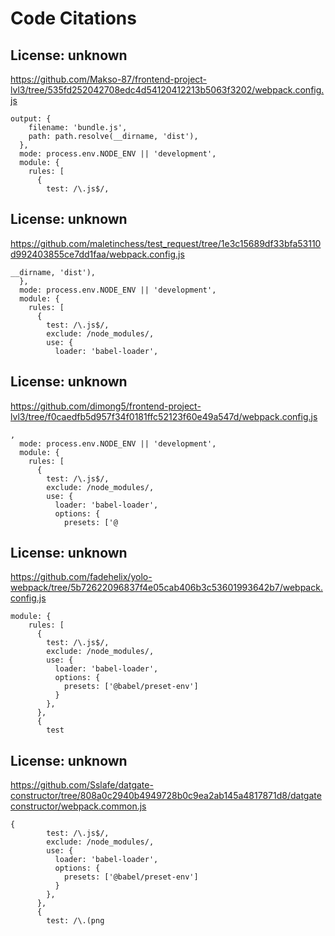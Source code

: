 # Code Citations

## License: unknown
https://github.com/Makso-87/frontend-project-lvl3/tree/535fd252042708edc4d54120412213b5063f3202/webpack.config.js

```
output: {
    filename: 'bundle.js',
    path: path.resolve(__dirname, 'dist'),
  },
  mode: process.env.NODE_ENV || 'development',
  module: {
    rules: [
      {
        test: /\.js$/,
```


## License: unknown
https://github.com/maletinchess/test_request/tree/1e3c15689df33bfa53110d992403855ce7dd1faa/webpack.config.js

```
__dirname, 'dist'),
  },
  mode: process.env.NODE_ENV || 'development',
  module: {
    rules: [
      {
        test: /\.js$/,
        exclude: /node_modules/,
        use: {
          loader: 'babel-loader',
```


## License: unknown
https://github.com/dimong5/frontend-project-lvl3/tree/f0caedfb5d957f34f0181ffc52123f60e49a547d/webpack.config.js

```
,
  mode: process.env.NODE_ENV || 'development',
  module: {
    rules: [
      {
        test: /\.js$/,
        exclude: /node_modules/,
        use: {
          loader: 'babel-loader',
          options: {
            presets: ['@
```


## License: unknown
https://github.com/fadehelix/yolo-webpack/tree/5b72622096837f4e05cab406b3c53601993642b7/webpack.config.js

```
module: {
    rules: [
      {
        test: /\.js$/,
        exclude: /node_modules/,
        use: {
          loader: 'babel-loader',
          options: {
            presets: ['@babel/preset-env']
          }
        },
      },
      {
        test
```


## License: unknown
https://github.com/Sslafe/datgate-constructor/tree/808a0c2940b4949728b0c9ea2ab145a4817871d8/datgateconstructor/webpack.common.js

```
{
        test: /\.js$/,
        exclude: /node_modules/,
        use: {
          loader: 'babel-loader',
          options: {
            presets: ['@babel/preset-env']
          }
        },
      },
      {
        test: /\.(png
```

